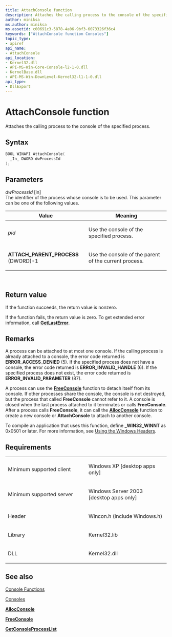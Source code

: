 ```yaml
---
title: AttachConsole function
description: Attaches the calling process to the console of the specified process.
author: miniksa
ms.author: miniksa
ms.assetid: c00691c3-5878-4a06-9bf3-6073326f36c4
keywords: ["AttachConsole function Consoles"]
topic_type:
- apiref
api_name:
- AttachConsole
api_location:
- Kernel32.dll
- API-MS-Win-Core-Console-l2-1-0.dll
- KernelBase.dll
- API-MS-Win-DownLevel-Kernel32-l1-1-0.dll
api_type:
- DllExport
---
```


# AttachConsole function


Attaches the calling process to the console of the specified process.

Syntax
------

```C++
BOOL WINAPI AttachConsole(
  _In_ DWORD dwProcessId
);
```

Parameters
----------

*dwProcessId* \[in\]  
The identifier of the process whose console is to be used. This parameter can be one of the following values.

<table>
<colgroup>
<col width="50%" />
<col width="50%" />
</colgroup>
<thead>
<tr class="header">
<th>Value</th>
<th>Meaning</th>
</tr>
</thead>
<tbody>
<tr class="odd">
<td><em>pid</em></td>
<td><p>Use the console of the specified process.</p></td>
</tr>
<tr class="even">
<td><span id="ATTACH_PARENT_PROCESS"></span><span id="attach_parent_process"></span>
<strong>ATTACH_PARENT_PROCESS</strong>
(DWORD)-1</td>
<td><p>Use the console of the parent of the current process.</p></td>
</tr>
</tbody>
</table>

 

Return value
------------

If the function succeeds, the return value is nonzero.

If the function fails, the return value is zero. To get extended error information, call [**GetLastError**](https://msdn.microsoft.com/library/windows/desktop/ms679360).

Remarks
-------

A process can be attached to at most one console. If the calling process is already attached to a console, the error code returned is **ERROR\_ACCESS\_DENIED** (5). If the specified process does not have a console, the error code returned is **ERROR\_INVALID\_HANDLE** (6). If the specified process does not exist, the error code returned is **ERROR\_INVALID\_PARAMETER** (87).

A process can use the [**FreeConsole**](freeconsole.md) function to detach itself from its console. If other processes share the console, the console is not destroyed, but the process that called **FreeConsole** cannot refer to it. A console is closed when the last process attached to it terminates or calls **FreeConsole**. After a process calls **FreeConsole**, it can call the [**AllocConsole**](allocconsole.md) function to create a new console or **AttachConsole** to attach to another console.

To compile an application that uses this function, define **\_WIN32\_WINNT** as 0x0501 or later. For more information, see [Using the Windows Headers](https://msdn.microsoft.com/library/windows/desktop/aa383745).

Requirements
------------

<table>
<colgroup>
<col width="50%" />
<col width="50%" />
</colgroup>
<tbody>
<tr class="odd">
<td><p>Minimum supported client</p></td>
<td><p>Windows XP [desktop apps only]</p></td>
</tr>
<tr class="even">
<td><p>Minimum supported server</p></td>
<td><p>Windows Server 2003 [desktop apps only]</p></td>
</tr>
<tr class="odd">
<td><p>Header</p></td>
<td>Wincon.h (include Windows.h)</td>
</tr>
<tr class="even">
<td><p>Library</p></td>
<td>Kernel32.lib</td>
</tr>
<tr class="odd">
<td><p>DLL</p></td>
<td>Kernel32.dll</td>
</tr>
<tr class="even">
</tr>
<tr class="odd">
</tr>
<tr class="even">
</tr>
</tbody>
</table>

## <span id="see_also"></span>See also


[Console Functions](console-functions.md)

[Consoles](consoles.md)

[**AllocConsole**](allocconsole.md)

[**FreeConsole**](freeconsole.md)

[**GetConsoleProcessList**](getconsoleprocesslist.md)

 

 




